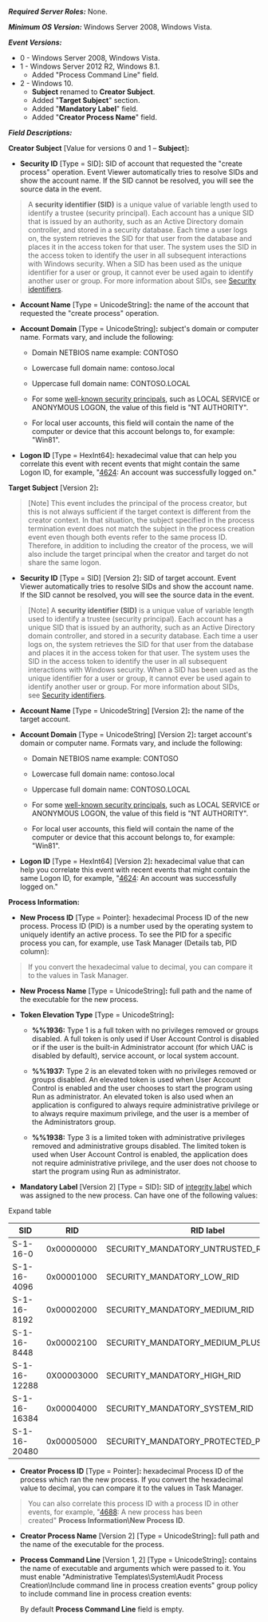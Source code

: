 _**Required Server Roles:**_ None.

_**Minimum OS Version:**_ Windows Server 2008, Windows Vista.

_**Event Versions:**_

- 0 - Windows Server 2008, Windows Vista.
- 1 - Windows Server 2012 R2, Windows 8.1.
    - Added "Process Command Line" field.
- 2 - Windows 10.
    - **Subject** renamed to **Creator Subject**.
    - Added "**Target Subject**" section.
    - Added "**Mandatory Label**" field.
    - Added "**Creator Process Name**" field.

_**Field Descriptions:**_

**Creator Subject** [Value for versions 0 and 1 – **Subject**]**:**

- **Security ID** [Type = SID]**:** SID of account that requested the "create process" operation. Event Viewer automatically tries to resolve SIDs and show the account name. If the SID cannot be resolved, you will see the source data in the event.

> A **security identifier (SID)** is a unique value of variable length used to identify a trustee (security principal). Each account has a unique SID that is issued by an authority, such as an Active Directory domain controller, and stored in a security database. Each time a user logs on, the system retrieves the SID for that user from the database and places it in the access token for that user. The system uses the SID in the access token to identify the user in all subsequent interactions with Windows security. When a SID has been used as the unique identifier for a user or group, it cannot ever be used again to identify another user or group. For more information about SIDs, see [Security identifiers](https://learn.microsoft.com/en-us/windows/access-protection/access-control/security-identifiers).

- **Account Name** [Type = UnicodeString]**:** the name of the account that requested the "create process" operation.
    
- **Account Domain** [Type = UnicodeString]**:** subject's domain or computer name. Formats vary, and include the following:
    
    - Domain NETBIOS name example: CONTOSO
        
    - Lowercase full domain name: contoso.local
        
    - Uppercase full domain name: CONTOSO.LOCAL
        
    - For some [well-known security principals](https://learn.microsoft.com/en-us/windows/security/identity-protection/access-control/security-identifiers), such as LOCAL SERVICE or ANONYMOUS LOGON, the value of this field is "NT AUTHORITY".
        
    - For local user accounts, this field will contain the name of the computer or device that this account belongs to, for example: "Win81".
        
- **Logon ID** [Type = HexInt64]**:** hexadecimal value that can help you correlate this event with recent events that might contain the same Logon ID, for example, "[4624](https://learn.microsoft.com/en-us/windows/security/threat-protection/auditing/event-4624): An account was successfully logged on."
    

**Target Subject** [Version 2]**:**

> [Note] This event includes the principal of the process creator, but this is not always sufficient if the target context is different from the creator context. In that situation, the subject specified in the process termination event does not match the subject in the process creation event even though both events refer to the same process ID. Therefore, in addition to including the creator of the process, we will also include the target principal when the creator and target do not share the same logon.

- **Security ID** [Type = SID] [Version 2]**:** SID of target account. Event Viewer automatically tries to resolve SIDs and show the account name. If the SID cannot be resolved, you will see the source data in the event.

> [Note] A **security identifier (SID)** is a unique value of variable length used to identify a trustee (security principal). Each account has a unique SID that is issued by an authority, such as an Active Directory domain controller, and stored in a security database. Each time a user logs on, the system retrieves the SID for that user from the database and places it in the access token for that user. The system uses the SID in the access token to identify the user in all subsequent interactions with Windows security. When a SID has been used as the unique identifier for a user or group, it cannot ever be used again to identify another user or group. For more information about SIDs, see [Security identifiers](https://learn.microsoft.com/en-us/windows/access-protection/access-control/security-identifiers).

- **Account Name** [Type = UnicodeString] [Version 2]**:** the name of the target account.
    
- **Account Domain** [Type = UnicodeString] [Version 2]**:** target account's domain or computer name. Formats vary, and include the following:
    
    - Domain NETBIOS name example: CONTOSO
        
    - Lowercase full domain name: contoso.local
        
    - Uppercase full domain name: CONTOSO.LOCAL
        
    - For some [well-known security principals](https://learn.microsoft.com/en-us/windows/security/identity-protection/access-control/security-identifiers), such as LOCAL SERVICE or ANONYMOUS LOGON, the value of this field is "NT AUTHORITY".
        
    - For local user accounts, this field will contain the name of the computer or device that this account belongs to, for example: "Win81".
        
- **Logon ID** [Type = HexInt64] [Version 2]**:** hexadecimal value that can help you correlate this event with recent events that might contain the same Logon ID, for example, "[4624](https://learn.microsoft.com/en-us/windows/security/threat-protection/auditing/event-4624): An account was successfully logged on."
    

**Process Information:**

- **New Process ID** [Type = Pointer]: hexadecimal Process ID of the new process. Process ID (PID) is a number used by the operating system to uniquely identify an active process. To see the PID for a specific process you can, for example, use Task Manager (Details tab, PID column):
    

> If you convert the hexadecimal value to decimal, you can compare it to the values in Task Manager.

- **New Process Name** [Type = UnicodeString]**:** full path and the name of the executable for the new process.
    
- **Token Elevation Type** [Type = UnicodeString]**:**
    
    - **%%1936:** Type 1 is a full token with no privileges removed or groups disabled. A full token is only used if User Account Control is disabled or if the user is the built-in Administrator account (for which UAC is disabled by default), service account, or local system account.
        
    - **%%1937:** Type 2 is an elevated token with no privileges removed or groups disabled. An elevated token is used when User Account Control is enabled and the user chooses to start the program using Run as administrator. An elevated token is also used when an application is configured to always require administrative privilege or to always require maximum privilege, and the user is a member of the Administrators group.
        
    - **%%1938:** Type 3 is a limited token with administrative privileges removed and administrative groups disabled. The limited token is used when User Account Control is enabled, the application does not require administrative privilege, and the user does not choose to start the program using Run as administrator.
        
- **Mandatory Label** [Version 2] [Type = SID]**:** SID of [integrity label](https://learn.microsoft.com/en-us/windows/win32/secauthz/mandatory-integrity-control) which was assigned to the new process. Can have one of the following values:
    

Expand table

|SID|RID|RID label|Meaning|
|---|---|---|---|
|S-1-16-0|0x00000000|SECURITY_MANDATORY_UNTRUSTED_RID|Untrusted.|
|S-1-16-4096|0x00001000|SECURITY_MANDATORY_LOW_RID|Low integrity.|
|S-1-16-8192|0x00002000|SECURITY_MANDATORY_MEDIUM_RID|Medium integrity.|
|S-1-16-8448|0x00002100|SECURITY_MANDATORY_MEDIUM_PLUS_RID|Medium high integrity.|
|S-1-16-12288|0X00003000|SECURITY_MANDATORY_HIGH_RID|High integrity.|
|S-1-16-16384|0x00004000|SECURITY_MANDATORY_SYSTEM_RID|System integrity.|
|S-1-16-20480|0x00005000|SECURITY_MANDATORY_PROTECTED_PROCESS_RID|Protected process.|

- **Creator Process ID** [Type = Pointer]**:** hexadecimal Process ID of the process which ran the new process. If you convert the hexadecimal value to decimal, you can compare it to the values in Task Manager.

> You can also correlate this process ID with a process ID in other events, for example, "[4688](https://learn.microsoft.com/en-us/windows/security/threat-protection/auditing/event-4688): A new process has been created" **Process Information\New Process ID**.

- **Creator Process Name** [Version 2] [Type = UnicodeString]**:** full path and the name of the executable for the process.
    
- **Process Command Line** [Version 1, 2] [Type = UnicodeString]**:** contains the name of executable and arguments which were passed to it. You must enable "Administrative Templates\System\Audit Process Creation\Include command line in process creation events" group policy to include command line in process creation events:
    
    
    By default **Process Command Line** field is empty.